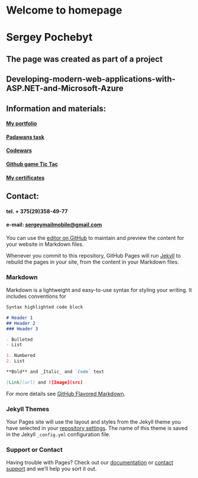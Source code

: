 # Welcome to homepage
# Sergey Pochebyt 


## The page was created as part of a project 
## Developing-modern-web-applications-with-ASP.NET-and-Microsoft-Azure



## Information and materials:

#### [My portfolio](https://github.com/SergeyPochebyt/SergeyPochebyt.github.io/edit/master/index.md)
#### [Padawans task](https://18.194.77.2/HomeWorks)
#### [Codewars](https://www.codewars.com/users/SergeyPochebyt)
#### [Github game Tic Tac](https://github.com/SergeyPochebyt/TicTac)
#### [My certificates](https://github.com/SergeyPochebyt/SergeyPochebyt.github.io/edit/master/index.md)


## Contact:
#### tel. + 375(29)358-49-77
#### e-mail: sergeymailmobile@gmail.com





You can use the [editor on GitHub](https://github.com/SergeyPochebyt/SergeyPochebyt.github.io/edit/master/index.md) to maintain and preview the content for your website in Markdown files.

Whenever you commit to this repository, GitHub Pages will run [Jekyll](https://jekyllrb.com/) to rebuild the pages in your site, from the content in your Markdown files.

### Markdown

Markdown is a lightweight and easy-to-use syntax for styling your writing. It includes conventions for

```markdown
Syntax highlighted code block

# Header 1
## Header 2
### Header 3

- Bulleted
- List

1. Numbered
2. List

**Bold** and _Italic_ and `Code` text

[Link](url) and ![Image](src)
```

For more details see [GitHub Flavored Markdown](https://guides.github.com/features/mastering-markdown/).

### Jekyll Themes

Your Pages site will use the layout and styles from the Jekyll theme you have selected in your [repository settings](https://github.com/SergeyPochebyt/SergeyPochebyt.github.io/settings). The name of this theme is saved in the Jekyll `_config.yml` configuration file.

### Support or Contact

Having trouble with Pages? Check out our [documentation](https://help.github.com/categories/github-pages-basics/) or [contact support](https://github.com/contact) and we’ll help you sort it out.
